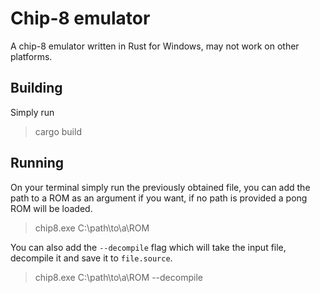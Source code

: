 # Chip-8 emulator

A chip-8 emulator written in Rust for Windows, may not work on other platforms.

## Building

Simply run
> cargo build

## Running

On your terminal simply run the previously obtained file, you can add the path to a ROM as an argument if you want, if no path is provided a pong ROM will be loaded.
> chip8.exe C:\path\to\a\ROM

You can also add the `--decompile` flag which will take the input file, decompile it and save it to `file.source`.
> chip8.exe C:\path\to\a\ROM --decompile
